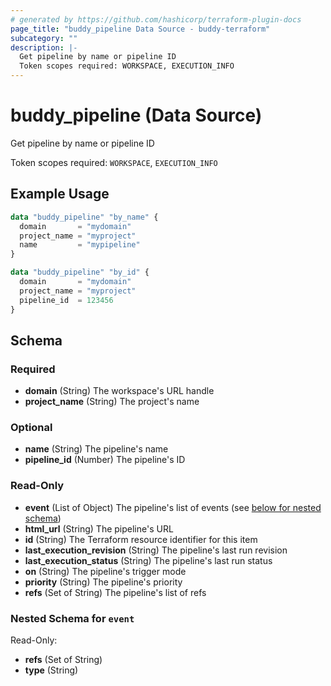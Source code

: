 ```yaml
---
# generated by https://github.com/hashicorp/terraform-plugin-docs
page_title: "buddy_pipeline Data Source - buddy-terraform"
subcategory: ""
description: |-
  Get pipeline by name or pipeline ID
  Token scopes required: WORKSPACE, EXECUTION_INFO
---
```


# buddy_pipeline (Data Source)

Get pipeline by name or pipeline ID

Token scopes required: `WORKSPACE`, `EXECUTION_INFO`

## Example Usage

```terraform
data "buddy_pipeline" "by_name" {
  domain       = "mydomain"
  project_name = "myproject"
  name         = "mypipeline"
}

data "buddy_pipeline" "by_id" {
  domain       = "mydomain"
  project_name = "myproject"
  pipeline_id  = 123456
}
```

<!-- schema generated by tfplugindocs -->
## Schema

### Required

- **domain** (String) The workspace's URL handle
- **project_name** (String) The project's name

### Optional

- **name** (String) The pipeline's name
- **pipeline_id** (Number) The pipeline's ID

### Read-Only

- **event** (List of Object) The pipeline's list of events (see [below for nested schema](#nestedatt--event))
- **html_url** (String) The pipeline's URL
- **id** (String) The Terraform resource identifier for this item
- **last_execution_revision** (String) The pipeline's last run revision
- **last_execution_status** (String) The pipeline's last run status
- **on** (String) The pipeline's trigger mode
- **priority** (String) The pipeline's priority
- **refs** (Set of String) The pipeline's list of refs

<a id="nestedatt--event"></a>
### Nested Schema for `event`

Read-Only:

- **refs** (Set of String)
- **type** (String)
